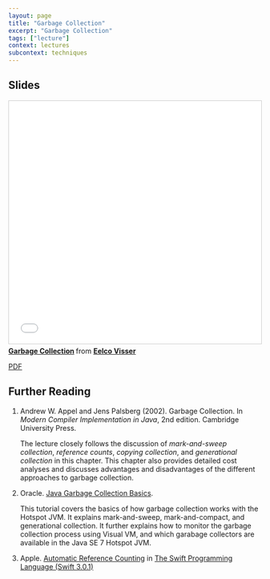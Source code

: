```yaml
---
layout: page
title: "Garbage Collection"
excerpt: "Garbage Collection"
tags: ["lecture"]
context: lectures
subcontext: techniques
---
```


## Slides

<iframe src="//www.slideshare.net/slideshow/embed_code/key/491TPHUC72iQBj" width="595" height="485" frameborder="0" marginwidth="0" marginheight="0" scrolling="no" style="border:1px solid #CCC; border-width:1px; margin-bottom:5px; max-width: 100%;" allowfullscreen> </iframe> <div style="margin-bottom:5px"> <strong> <a href="//www.slideshare.net/eelcovisser/garbage-collection-69688448" title="Garbage Collection" target="_blank">Garbage Collection</a> </strong> from <strong><a target="_blank" href="//www.slideshare.net/eelcovisser">Eelco Visser</a></strong> </div>

[PDF](https://github.com/TUDelft-IN4303-2016/lectures/blob/master/11-garbage-collection/Garbage%20Collection.pdf)

## Further Reading

1. Andrew W. Appel and Jens Palsberg (2002). Garbage Collection. In *Modern Compiler Implementation in Java*, 2nd edition. Cambridge University Press.
    
    The lecture closely follows the discussion of *mark-and-sweep collection*, *reference counts*, *copying collection*, and *generational collection* in this chapter. This chapter also provides detailed cost analyses and discusses advantages and disadvantages of the different approaches to garbage collection.

2. Oracle. [Java Garbage Collection Basics](http://www.oracle.com/webfolder/technetwork/tutorials/obe/java/gc01/index.html).
    
    This tutorial covers the basics of how garbage collection works with the Hotspot JVM.
  It explains mark-and-sweep, mark-and-compact, and generational collection.
  It further explains how to monitor the garbage collection process using Visual VM,
  and which garabage collectors are available in the Java SE 7 Hotspot JVM.
  
3. Apple. [Automatic Reference Counting](https://developer.apple.com/library/content/documentation/Swift/Conceptual/Swift_Programming_Language/AutomaticReferenceCounting.html) in [The Swift Programming Language (Swift 3.0.1)](https://developer.apple.com/library/content/documentation/Swift/Conceptual/Swift_Programming_Language/index.html#//apple_ref/doc/uid/TP40014097-CH3-ID0)


  
